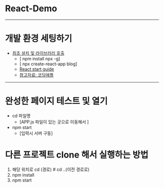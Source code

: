 # React-Demo
---
# 개발 환경 세팅하기 
  - [최초 설치 및 라이브러리 호출](http://codingapple.com/unit/react1-install-create-react-app-npx/)
    - [ npm install npx -g]
    - [ npx create-react-app blog]
    - [React start guide](https://create-react-app.dev/docs/getting-started/)
    - [참고자료: 코딩애플](https://www.youtube.com/watch?v=LclObYwGj90)
---
# 완성한 페이지 테스트 및 열기
  - cd 파일명
      - [APP.js 파일이 있는 곳으로 이동해서 ]
  - npm start 
      - [입력시 서버 구동]

# 다른 프로젝트 clone 해서 실행하는 방법
  1. 해당 위치로 cd (경로) # cd ..(이전 경로로)
  2. npm install
  3. npm start

